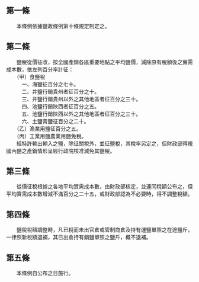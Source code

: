 第一條 
-------
　　本條例依據鹽政條例第十條規定制定之。  


第二條 
-------
　　鹽稅從價征收，按全國產銷各區重要地點之平均鹽價，減除原有稅額後之實需成本數，依左列百分率計征：  
　　（甲）食鹽稅  
　　　一、海鹽征百分之七十。  
　　　二、井鹽行銷貴州者征百分之十。  
　　　三、井鹽行銷貴州以外之其他地區者征百分之三十。  
　　　四、池鹽行銷陜西者征百分之五。  
　　　五、池鹽行銷陜西以外之其他地區者征百分之三十。  
　　　六、土鹽膏鹽征百分之二十。  
　　（乙）漁業用鹽征百分之五。  
　　（丙）工業用鹽農業用鹽免稅。  
　　經特許輸出輸入之鹽，除征關稅外，並征鹽稅，其稅率另定之，但財政部得視國內鹽之產銷情形呈經行政院核准減免其鹽稅。  


第三條 
-------
　　從價征稅根據之各地平均實需成本數，由財政部核定，並連同稅額公布之，但平均實需成本數增減不滿百分之二十五，或財政部認為不必要時，得不調整稅額。  


第四條 
-------
　　鹽稅稅額調整時，凡已稅而未出官倉或管制商倉及持有運鹽單照之在途鹽斤，一律照新稅額退補，其已出倉持有銷鹽單照之鹽斤，概不退補。  


第五條 
-------
　　本條例自公布之日施行。